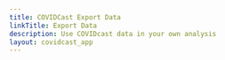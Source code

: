 ```yaml
---
title: COVIDCast Export Data
linkTitle: Export Data
description: Use COVIDcast data in your own analysis
layout: covidcast_app
---
```

